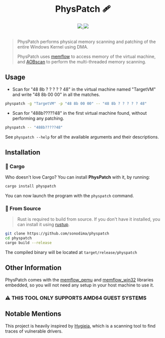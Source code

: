 <h1 align="center">PhysPatch 🩹</h1>

<div align="center">
  <a href="https://github.com/sonodima/physpatch/actions?workflow=CI">
    <img src="https://github.com/sonodima/physpatch/workflows/CI/badge.svg"/>
  </a>
  <img src="https://img.shields.io/badge/license-MIT-blue.svg"/>
</div>

<br>

> PhysPatch performs physical memory scanning and patching of the entire Windows
> Kernel using DMA.
> 
> PhysPatch uses [memflow](https://github.com/memflow/memflow) to access memory
> of the virtual machine, and [AOBscan](https://github.com/sonodima/aobscan)
> to perform the multi-threaded memory scanning.

## Usage

- Scan for "48 8b ? ? ? ? ? 48" in the virtual machine named "TargetVM" and write
"48 8b 00 00" in all the matches.

```sh
physpatch -g "TargetVM" -p "48 8b 00 00" -- "48 8b ? ? ? ? ? 48"
```

- Scan for "488b?????48" in the first virtual machine found, without performing
any patching.

```sh
physpatch -- "488b?????48"
```

See `physpatch --help` for all the available arguments and their descriptions.

## Installation

### 🦀 Cargo

Who doesn't love Cargo? You can install **PhysPatch** with it, by running:

```sh
cargo install physpatch
```

You can now launch the program with the `physpatch` command.

### 🔩 From Source

> Rust is required to build from source. If you don't have it installed, you can
> install it using [rustup](https://rustup.rs/).

```sh
git clone https://github.com/sonodima/physpatch
cd physpatch
cargo build --release
```

The compiled binary will be located at `target/release/physpatch`

## Other Information

PhysPatch comes with the [memflow_qemu](https://github.com/memflow/memflow-qemu) and [memflow_win32](https://github.com/memflow/memflow-win32) libraries embedded, so you will not need any setup in your host machine to use it.

### ⚠️ THIS TOOL ONLY SUPPORTS AMD64 GUEST SYSTEMS

## Notable Mentions

This project is heavily inspired by [Hygieia](https://github.com/Deputation/hygieia), which is a scanning tool to find traces of vulnerable drivers.
